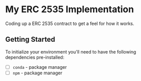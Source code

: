 # My ERC 2535 Implementation

Coding up a ERC 2535 contract to get a feel for how it works.

## Getting Started

To initialize your environment you'll need to have the following dependencies pre-installed:

- [ ] `conda` - package manager
- [ ] `npm` - package manager
